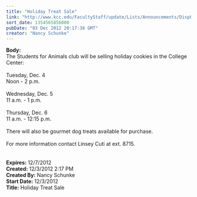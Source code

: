 ```yaml
---
title: "Holiday Treat Sale"
link: "http://www.kcc.edu/FacultyStaff/update/Lists/Announcements/DispForm.aspx?ID=920"
sort_date: 1354565856000
pubDate: "03 Dec 2012 20:17:36 GMT"
creator: "Nancy Schunke"
---
```


<div><b>Body:</b> <div class=ExternalClass790CAB2C116543C38A6FE307CF8DCF1A>
<div>The Students for Animals club will be selling holiday cookies in the College Center:</div>
<div> </div>
<div>Tuesday, Dec. 4</div>
<div>Noon - 2 p.m.</div>
<div> </div>
<div>Wednesday, Dec. 5</div>
<div>11 a.m. - 1 p.m.</div>
<div> </div>
<div>Thursday, Dec. 6</div>
<div>11 a.m. - 12:15 p.m.</div>
<div> </div>
<div>There will also be gourmet dog treats available for purchase.</div>
<div> </div>
<div>For more information contact Linsey Cuti at ext. 8715.</div>
<div> </div>
<div> </div></div></div>
<div><b>Expires:</b> 12/7/2012</div>
<div><b>Created:</b> 12/3/2012 2:17 PM</div>
<div><b>Created By:</b> Nancy Schunke</div>
<div><b>Start Date:</b> 12/3/2012</div>
<div><b>Title:</b> Holiday Treat Sale</div>
